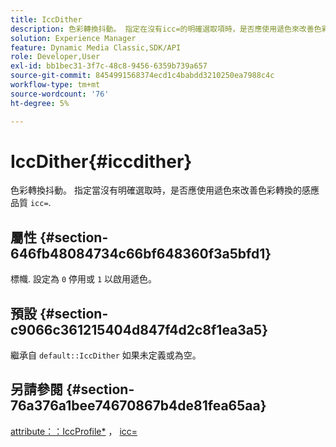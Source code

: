 ```yaml
---
title: IccDither
description: 色彩轉換抖動。 指定在沒有icc=的明確選取項時，是否應使用遞色來改善色彩轉換的感應品質。
solution: Experience Manager
feature: Dynamic Media Classic,SDK/API
role: Developer,User
exl-id: bb1bec31-3f7c-48c8-9456-6359b739a657
source-git-commit: 8454991568374ecd1c4babdd3210250ea7988c4c
workflow-type: tm+mt
source-wordcount: '76'
ht-degree: 5%

---
```


# IccDither{#iccdither}

色彩轉換抖動。 指定當沒有明確選取時，是否應使用遞色來改善色彩轉換的感應品質 `icc=`.

## 屬性 {#section-646fb48084734c66bf648360f3a5bfd1}

標幟. 設定為 `0` 停用或 `1` 以啟用遞色。

## 預設 {#section-c9066c361215404d847f4d2c8f1ea3a5}

繼承自 `default::IccDither` 如果未定義或為空。

## 另請參閱 {#section-76a376a1bee74670867b4de81fea65aa}

[attribute：：IccProfile*](../../../../../ir-api/material-cat/image-rendering-api-ref/c-ir-material-catalog/c-ir-attributes-reference/r-ir-iccprofilecmyk.md#reference-55aead2d924847ffbd1be4c46add7127) ， [icc=](../../../../../ir-api/http-protocol/image-rendering-api-ref/c-ir-http-protocol-ref/c-ir-http-protocol-command-reference/r-ir-icc.md#reference-86a2fff3cef24982ad2063d977a16e06)
